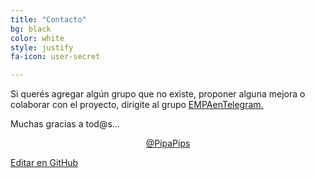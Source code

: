 ```yaml
---
title: "Contacto"
bg: black
color: white
style: justify
fa-icon: user-secret

---
```


<!---
No poner los links de t.joinchat directamente,
usar https://www.protectyourlinks.com/ para obtener
un link corto protegido por captcha
-->

<p class="texto-justificado"> Si querés agregar algún grupo que no existe, proponer alguna mejora o colaborar con el proyecto, dirigite al grupo <a href="https://www.proyl.com/5T2dFf1jP"> EMPAenTelegram. </a> </p>

Muchas gracias a tod@s...         


<p style="text-align:center"> <a href="https://t.me/PipaPips"> @PipaPips </a> </p>




<span class="editongithub">
	<a href="{{site.github.repository_url}}/blob/master/{{page.path}}">
		<i class="fas fa-pen"></i> Editar en GitHub
	</a>
</span>
